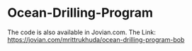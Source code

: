 # Ocean-Drilling-Program
The code is also available in Jovian.com.
The Link: https://jovian.com/mrittrukhuda/ocean-drilling-program-bob
